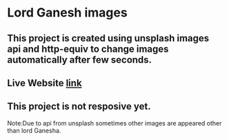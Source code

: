 # Lord Ganesh images
## This project is created using unsplash images api and http-equiv to change images automatically after few seconds.
## Live Website [link](https://lord-ganesha-images.netlify.app/)
## This project is not resposive yet.

Note:Due to api from unsplash sometimes other images are appeared other than lord Ganesha.
